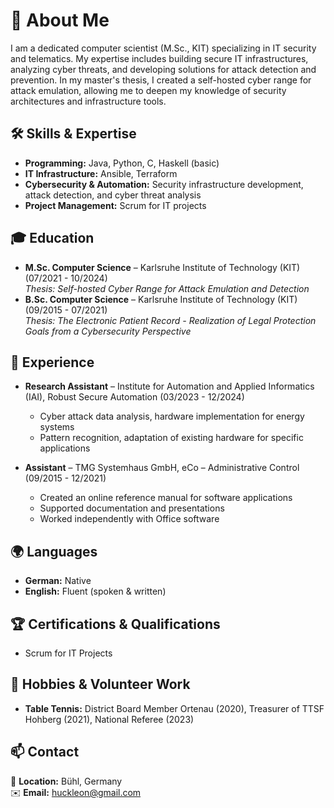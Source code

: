 # 📌 About Me
I am a dedicated computer scientist (M.Sc., KIT) specializing in IT security and telematics. My expertise includes building secure IT infrastructures, analyzing cyber threats, and developing solutions for attack detection and prevention. In my master's thesis, I created a self-hosted cyber range for attack emulation, allowing me to deepen my knowledge of security architectures and infrastructure tools.

## 🛠 Skills & Expertise
- **Programming:** Java, Python, C, Haskell (basic)
- **IT Infrastructure:** Ansible, Terraform
- **Cybersecurity & Automation:** Security infrastructure development, attack detection, and cyber threat analysis
- **Project Management:** Scrum for IT projects

## 🎓 Education
- **M.Sc. Computer Science** – Karlsruhe Institute of Technology (KIT) (07/2021 - 10/2024)  
  *Thesis: Self-hosted Cyber Range for Attack Emulation and Detection*
- **B.Sc. Computer Science** – Karlsruhe Institute of Technology (KIT) (09/2015 - 07/2021)  
  *Thesis: The Electronic Patient Record - Realization of Legal Protection Goals from a Cybersecurity Perspective*

## 💼 Experience
- **Research Assistant** – Institute for Automation and Applied Informatics (IAI), Robust Secure Automation (03/2023 - 12/2024)
  - Cyber attack data analysis, hardware implementation for energy systems
  - Pattern recognition, adaptation of existing hardware for specific applications

- **Assistant** – TMG Systemhaus GmbH, eCo – Administrative Control (09/2015 - 12/2021)
  - Created an online reference manual for software applications
  - Supported documentation and presentations
  - Worked independently with Office software

## 🌍 Languages
- **German:** Native
- **English:** Fluent (spoken & written)

## 🏆 Certifications & Qualifications
- Scrum for IT Projects

## 🎯 Hobbies & Volunteer Work
- **Table Tennis:** District Board Member Ortenau (2020), Treasurer of TTSF Hohberg (2021), National Referee (2023)

## 📫 Contact
📍 **Location:** Bühl, Germany  
✉️ **Email:** huckleon@gmail.com  
